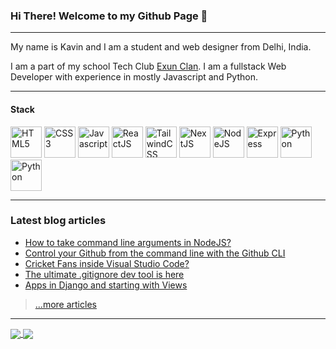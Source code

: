 ### Hi There! Welcome to my Github Page :wave:

---

My name is Kavin and I am a student and web designer from Delhi, India.

I am a part of my school Tech Club [Exun Clan](https://exunclan.com). I am a fullstack Web Developer with experience in mostly Javascript and Python.

---
#### Stack
<img src="https://cdn.worldvectorlogo.com/logos/html5.svg" alt="HTML5" width="50" height="50" /> <img src="https://cdn.worldvectorlogo.com/logos/css3.svg" alt="CSS3" width="50" height="50" /> <img src="https://cdn.worldvectorlogo.com/logos/javascript.svg" alt="Javascript" width="50" height="50" /> <img src="https://cdn.worldvectorlogo.com/logos/react-2.svg" alt="ReactJS" width="50" height="50" /> <img src="https://cdn.worldvectorlogo.com/logos/tailwindcss.svg" alt="TailwindCSS" width="50" height="50" /> <img src="https://cdn.worldvectorlogo.com/logos/next-js.svg" alt="NextJS" width="50" height="50" /> <img src="https://cdn.worldvectorlogo.com/logos/nodejs-icon.svg" alt="NodeJS" width="50" height="50" /> <img src="https://cdn.worldvectorlogo.com/logos/express-109.svg" alt="Express" width="50" height="50" /> <img src="https://cdn.worldvectorlogo.com/logos/python-5.svg" alt="Python" width="50" height="50" /> <img src="https://cdn.worldvectorlogo.com/logos/django.svg" alt="Python" width="50" height="50" /> 

---

### Latest blog articles

<!-- BLOG-POST-LIST:START -->
- [How to take command line arguments in NodeJS?](https://livecode247.com/how-to-take-command-line-arguments-in-nodejs)
- [Control your Github from the command line with the Github CLI](https://livecode247.com/control-your-github-from-the-command-line-with-the-github-cli)
- [Cricket Fans inside Visual Studio Code?](https://livecode247.com/cricket-fans-inside-visual-studio-code)
- [The ultimate .gitignore dev tool is here](https://livecode247.com/the-ultimate-gitignore-dev-tool-is-here)
- [Apps in Django and starting with Views](https://livecode247.com/apps-in-django-and-starting-with-views)
<!-- BLOG-POST-LIST:END -->

> [...more articles](https://livecode247.com)

---

<a href="https://github.com/anuraghazra/github-readme-stats">
  <img align="center" src="https://github-readme-stats.vercel.app/api?username=kavin25&show_icons=true&theme=dracula" />
</a>
<a href="https://github.com/anuraghazra/github-readme-stats">
  <img align="center" src="https://github-readme-stats.vercel.app/api/top-langs/?username=kavin25&theme=dracula" />
</a>
